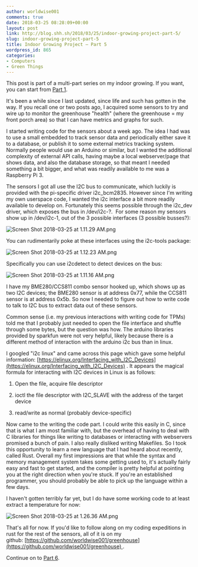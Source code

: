 ```yaml
---
author: worldwise001
comments: true
date: 2018-03-25 08:28:09+00:00
layout: post
link: http://blog.shh.sh/2018/03/25/indoor-growing-project-part-5/
slug: indoor-growing-project-part-5
title: Indoor Growing Project – Part 5
wordpress_id: 865
categories:
- Computers
- Green Things
---
```


This post is part of a multi-part series on my indoor growing. If you want, you can start from [Part 1](https://blog.shh.sh/2018/02/11/indoor-growing-project-part-1/).

It's been a while since I last updated, since life and such has gotten in the way. If you recall one or two posts ago, I acquired some sensors to try and wire up to monitor the greenhouse "health" (where the greenhouse = my front porch area) so that I can have metrics and graphs for such.

I started writing code for the sensors about a week ago. The idea I had was to use a small embedded to track sensor data and periodically either save it to a database, or publish it to some external metrics tracking system. Normally people would use an Arduino or similar, but I wanted the additional complexity of external API calls, having maybe a local webserver/page that shows data, and also the database storage, so that meant I needed something a bit bigger, and what was readily available to me was a Raspberry Pi 3.

The sensors I got all use the I2C bus to communicate, which luckily is provided with the pi-specific driver i2c_bcm2835. However since I'm writing my own userspace code, I wanted the i2c interface a bit more readily available to develop on. Fortunately this seems possible through the i2c_dev driver, which exposes the bus in /dev/i2c-?.  For some reason my sensors show up in /dev/i2c-1, out of the 3 possible interfaces (3 possible busses?):

![Screen Shot 2018-03-25 at 1.11.29 AM.png](https://worldwise001.files.wordpress.com/2018/03/screen-shot-2018-03-25-at-1-11-29-am.png)

You can rudimentarily poke at these interfaces using the i2c-tools package:

![Screen Shot 2018-03-25 at 1.12.23 AM.png](https://worldwise001.files.wordpress.com/2018/03/screen-shot-2018-03-25-at-1-12-23-am.png)

Specifically you can use i2cdetect to detect devices on the bus:

![Screen Shot 2018-03-25 at 1.11.16 AM.png](https://worldwise001.files.wordpress.com/2018/03/screen-shot-2018-03-25-at-1-11-16-am.png)

I have my BME280/CCS811 combo sensor hooked up, which shows up as two I2C devices; the BME280 sensor is at address 0x77, while the CCS811 sensor is at address 0x5b. So now I needed to figure out how to write code to talk to I2C bus to extract data out of these sensors.

Common sense (i.e. my previous interactions with writing code for TPMs) told me that I probably just needed to open the file interface and shuffle through some bytes, but the question was how. The arduino libraries provided by sparkfun were not very helpful, likely because there is a different method of interaction with the arduino i2c bus than in linux.

I googled "i2c linux" and came across this page which gave some helpful information: [https://elinux.org/Interfacing_with_I2C_Devices](https://elinux.org/Interfacing_with_I2C_Devices) . It appears the magical formula for interacting with I2C devices in Linux is as follows:



	
  1. Open the file, acquire file descriptor

	
  2. ioctl the file descriptor with I2C_SLAVE with the address of the target device

	
  3. read/write as normal (probably device-specific)


Now came to the writing the code part. I could write this easily in C, since that is what I am most familiar with, but the overhead of having to deal with C libraries for things like writing to databases or interacting with webservers promised a bunch of pain. I also really disliked writing Makefiles. So I took this opportunity to learn a new language that I had heard about recently, called Rust. Overall my first impressions are that while the syntax and memory management system takes some getting used to, it's actually fairly easy and fast to get started, and the compiler is pretty helpful at pointing you at the right direction when you're stuck. If you're an established programmer, you should probably be able to pick up the language within a few days.

I haven't gotten terribly far yet, but I do have some working code to at least extract a temperature for now:

![Screen Shot 2018-03-25 at 1.26.36 AM.png](https://worldwise001.files.wordpress.com/2018/03/screen-shot-2018-03-25-at-1-26-36-am.png)

That's all for now. If you'd like to follow along on my coding expeditions in rust for the rest of the sensors, all of it is on my github: [https://github.com/worldwise001/greenhouse](https://github.com/worldwise001/greenhouse) .

Continue on to [Part 6](http://blog.shh.sh/2018/04/01/indoor-growing-project-part-6/).
